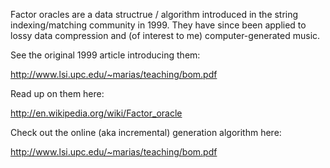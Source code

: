 Factor oracles are a data structrue / algorithm introduced in the string 
indexing/matching community in 1999.  They have since been applied to lossy data 
compression and (of interest to me) computer-generated music.

See the original 1999 article introducing them:

<http://www.lsi.upc.edu/~marias/teaching/bom.pdf>

Read up on them here:

<http://en.wikipedia.org/wiki/Factor_oracle>

Check out the online (aka incremental) generation algorithm here:

<http://www.lsi.upc.edu/~marias/teaching/bom.pdf>
